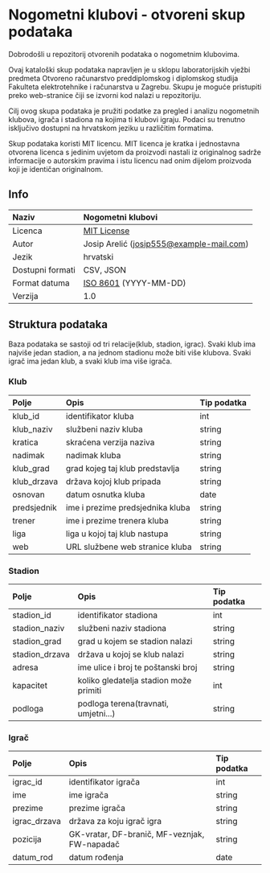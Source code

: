 # Nogometni klubovi - otvoreni skup podataka

Dobrodošli u repozitorij otvorenih podataka o nogometnim klubovima.

Ovaj kataloški skup podataka napravljen je u sklopu laboratorijskih vježbi predmeta Otvoreno računarstvo preddiplomskog i diplomskog studija Fakulteta elektrotehnike i računarstva u Zagrebu. Skupu je moguće pristupiti preko web-stranice čiji se izvorni kod nalazi u repozitoriju.

Cilj ovog skupa podataka je pružiti podatke za pregled i analizu nogometnih klubova, igrača i stadiona na kojima ti klubovi igraju. Podaci su trenutno isključivo dostupni na hrvatskom jeziku u različitim formatima.

Skup podataka koristi MIT licencu. MIT licenca je kratka i jednostavna otvorena licenca s jedinim uvjetom da proizvodi nastali iz originalnog sadrže informacije o autorskim pravima i istu licencu nad onim dijelom proizvoda koji je identičan originalnom.

## Info

| Naziv  | Nogometni klubovi     |
| :--- | :--- |
| Licenca     | [MIT License](https://opensource.org/licenses/MIT) |
| Autor       | Josip Arelić (josip555@example-mail.com)|
| Jezik | hrvatski |
| Dostupni formati | CSV, JSON |
| Format datuma | [ISO 8601](https://www.iso.org/iso-8601-date-and-time-format.html) (YYYY-MM-DD)|
| Verzija     |  1.0   |


## Struktura podataka

Baza podataka se sastoji od tri relacije(klub, stadion, igrac). Svaki klub ima najviše jedan stadion, a na jednom stadionu može biti više klubova. Svaki igrač ima jedan klub, a svaki klub ima više igrača.

### Klub

| Polje | Opis | Tip podatka | 
| :--- | :--- | :------ | 
| klub_id | identifikator kluba | int | 
| klub_naziv | službeni naziv kluba | string | 
| kratica | skraćena verzija naziva | string | 
| nadimak | nadimak kluba | string | 
| klub_grad | grad kojeg taj klub predstavlja | string | 
| klub_drzava | država kojoj klub pripada | string | 
| osnovan | datum osnutka kluba | date | 
| predsjednik | ime i prezime predsjednika kluba | string | 
| trener | ime i prezime trenera kluba | string | 
| liga | liga u kojoj taj klub nastupa | string | 
| web | URL službene web stranice kluba | string | 

### Stadion

| Polje | Opis | Tip podatka | 
| :--- | :--- | :------ | 
| stadion_id | identifikator stadiona | int |
| stadion_naziv | službeni naziv stadiona | string | 
| stadion_grad | grad u kojem se stadion nalazi | string | 
| stadion_drzava | država u kojoj se klub nalazi | string | 
| adresa | ime ulice i broj te poštanski broj | string | 
| kapacitet | koliko gledatelja stadion može primiti | int | 
| podloga | podloga terena(travnati, umjetni...) | string | 

### Igrač

| Polje | Opis | Tip podatka | 
| :--- | :--- | :------ | 
| igrac_id | identifikator igrača | int | true 
| ime | ime igrača | string | 
| prezime | prezime igrača | string | 
| igrac_drzava | država za koju igrač igra | string | 
| pozicija | GK-vratar, DF-branič, MF-veznjak, FW-napadač | string | 
| datum_rod | datum rođenja | date | 
